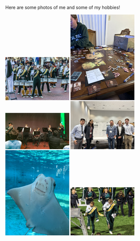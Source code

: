 

Here are some photos of me and some of my hobbies!

<img src="static/assets/img/trumpet_solo_1.jpg" alt="drawing" width="200" title="I was a section leader for the Cal Poly Mustang Band. This is me playing a solo for our performance at the Lunar New Year parade in San Francisco."/>

<img src="static/assets/img/gloomhaven.jpg" alt="drawing" width="200" title="One of the larger board games I like to play with my friends called Gloomhaven."/>

<img src="static/assets/img/brass_quintet.JPG" alt="drawing" width="200" title="Me alongside the Cal Poly brass quintet performing Anthony DiLorenzo's *Fire Dance*."/>

<img src="static/assets/img/jmm_poster.jpg" alt="drawing" width="200" title="My research group, research advisor and me and presenting our work at the 2024 JMM conference in San Francisco."/>

<img src="static/assets/img/ray.jpg" alt="drawing" width="200" title="A cute Ray I saw at the Aquarium of the Pacific in Long Beach."/>

<img src="static/assets/img/me_and_nick_mustang_band.JPG" alt="drawing" width="200" title="This is me and a friend furiously dancing during one of our Mustang Band postgame performances."/>